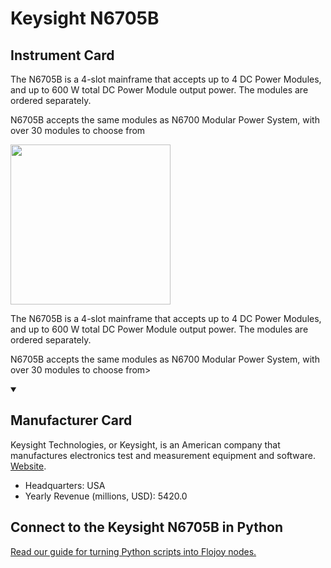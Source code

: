 
# Keysight N6705B

## Instrument Card

<div className="flex">

<div>

The N6705B is a 4-slot mainframe that accepts up to 4 DC Power Modules, and up to 600 W total DC Power Module output power. The modules are ordered separately. 

N6705B accepts the same modules as N6700 Modular Power System, with over 30 modules to choose from

</div>

<img width="256" src="https://v5.airtableusercontent.com/v1/19/19/1691539200000/CTCY2821NfUO_GXQ668twQ/kE386tuiij1VkrIkimd6K3q8yT0Ec81MPpsU7fWzqTPVabquozed0Z70JVMBwGTCF6Hyl5K_JqKisX-9oV0VMcq54JucaSF8fCFHV544PkA/DWvx0OR8nogOls318vleGPH-t5xMhBwdvMdcFmexD4g"/>

</div>

The N6705B is a 4-slot mainframe that accepts up to 4 DC Power Modules, and up to 600 W total DC Power Module output power. The modules are ordered separately. 

N6705B accepts the same modules as N6700 Modular Power System, with over 30 modules to choose from>

<details open>
<summary><h2>Manufacturer Card</h2></summary>

Keysight Technologies, or Keysight, is an American company that manufactures electronics test and measurement equipment and software. <a href="https://www.keysight.com/us/en/home.html">Website</a>.

<ul>
  <li>Headquarters: USA</li>
  <li>Yearly Revenue (millions, USD): 5420.0</li>
</ul>
</details>

## Connect to the Keysight N6705B in Python

[Read our guide for turning Python scripts into Flojoy nodes.](https://docs.flojoy.ai/custom-nodes/creating-custom-node/)


